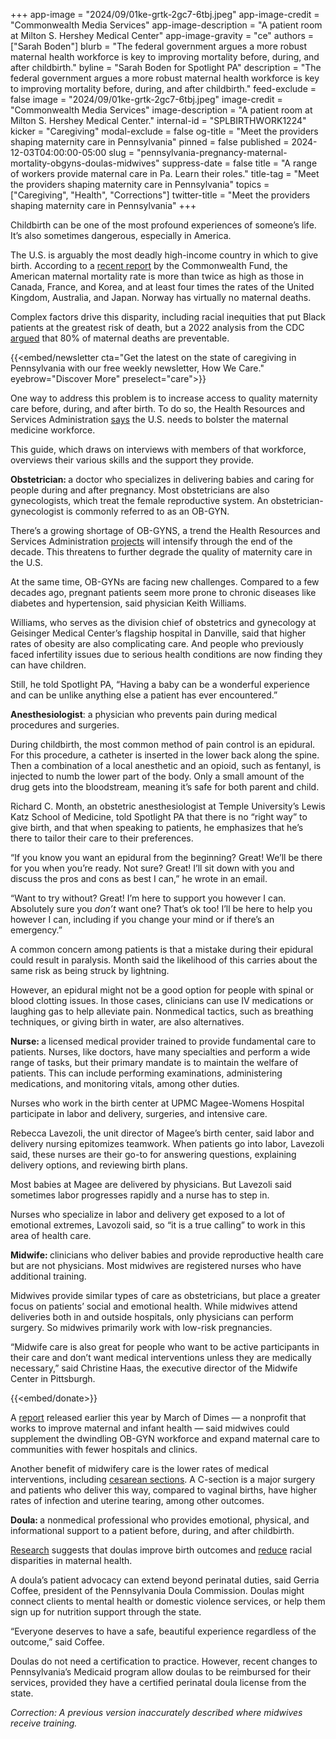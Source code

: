 +++
app-image = "2024/09/01ke-grtk-2gc7-6tbj.jpeg"
app-image-credit = "Commonwealth Media Services"
app-image-description = "A patient room at Milton S. Hershey Medical Center"
app-image-gravity = "ce"
authors = ["Sarah Boden"]
blurb = "The federal government argues a more robust maternal health workforce is key to improving mortality before, during, and after childbirth."
byline = "Sarah Boden for Spotlight PA"
description = "The federal government argues a more robust maternal health workforce is key to improving mortality before, during, and after childbirth."
feed-exclude = false
image = "2024/09/01ke-grtk-2gc7-6tbj.jpeg"
image-credit = "Commonwealth Media Services"
image-description = "A patient room at Milton S. Hershey Medical Center."
internal-id = "SPLBIRTHWORK1224"
kicker = "Caregiving"
modal-exclude = false
og-title = "Meet the providers shaping maternity care in Pennsylvania"
pinned = false
published = 2024-12-03T04:00:00-05:00
slug = "pennsylvania-pregnancy-maternal-mortality-obgyns-doulas-midwives"
suppress-date = false
title = "A range of workers provide maternal care in Pa. Learn their roles."
title-tag = "Meet the providers shaping maternity care in Pennsylvania"
topics = ["Caregiving", "Health", "Corrections"]
twitter-title = "Meet the providers shaping maternity care in Pennsylvania"
+++

Childbirth can be one of the most profound experiences of someone’s life. It’s also sometimes dangerous, especially in America.

The U.S. is arguably the most deadly high-income country in which to give birth. According to a <a href="https://www.commonwealthfund.org/publications/issue-briefs/2024/jun/insights-us-maternal-mortality-crisis-international-comparison">recent report</a> by the Commonwealth Fund, the American maternal mortality rate is more than twice as high as those in Canada, France, and Korea, and at least four times the rates of the United Kingdom, Australia, and Japan. Norway has virtually no maternal deaths.

Complex factors drive this disparity, including racial inequities that put Black patients at the greatest risk of death, but a 2022 analysis from the CDC <a href="https://www.cdc.gov/media/releases/2022/p0919-pregnancy-related-deaths.html#:~:text=More%20than%2080%25%20of%20pregnancy,to%201%20year%20after%20pregnancy.">argued</a> that 80% of maternal deaths are preventable.

{{<embed/newsletter cta="Get the latest on the state of caregiving in Pennsylvania with our free weekly newsletter, How We Care." eyebrow="Discover More" preselect="care">}}

One way to address this problem is to increase access to quality maternity care before, during, and after birth. To do so, the Health Resources and Services Administration <a href="https://www.hrsa.gov/maternal-health">says</a> the U.S. needs to bolster the maternal medicine workforce.

This guide, which draws on interviews with members of that workforce, overviews their various skills and the support they provide.

<strong>Obstetrician: </strong>a doctor who specializes in delivering babies and caring for people during and after pregnancy. Most obstetricians are also gynecologists, which treat the female reproductive system. An obstetrician-gynecologist is commonly referred to as an OB-GYN.

There’s a growing shortage of OB-GYNS, a trend the Health Resources and Services Administration <a href="https://bhw.hrsa.gov/sites/default/files/bureau-health-workforce/data-research/projections-supply-demand-2018-2030.pdf">projects</a> will intensify through the end of the decade. This threatens to further degrade the quality of maternity care in the U.S.

At the same time, OB-GYNs are facing new challenges. Compared to a few decades ago, pregnant patients seem more prone to chronic diseases like diabetes and hypertension, said physician Keith Williams.

Williams, who serves as the division chief of obstetrics and gynecology at Geisinger Medical Center’s flagship hospital in Danville, said that higher rates of obesity are also complicating care. And people who previously faced infertility issues due to serious health conditions are now finding they can have children.

Still, he told Spotlight PA, “Having a baby can be a wonderful experience and can be unlike anything else a patient has ever encountered.”

<strong>Anesthesiologist</strong>: a physician who prevents pain during medical procedures and surgeries.

During childbirth, the most common method of pain control is an epidural. For this procedure, a catheter is inserted in the lower back along the spine. Then a combination of a local anesthetic and an opioid, such as fentanyl, is injected to numb the lower part of the body. Only a small amount of the drug gets into the bloodstream, meaning it’s safe for both parent and child.

Richard C. Month, an obstetric anesthesiologist at Temple University’s Lewis Katz School of Medicine, told Spotlight PA that there is no “right way” to give birth, and that when speaking to patients, he emphasizes that he’s there to tailor their care to their preferences.

“If you know you want an epidural from the beginning? Great! We’ll be there for you when you’re ready. Not sure? Great! I’ll sit down with you and discuss the pros and cons as best I can,” he wrote in an email.

“Want to try without? Great! I’m here to support you however I can. Absolutely sure you <em>don’t </em>want one? That’s ok too! I’ll be here to help you however I can, including if you change your mind or if there’s an emergency.”

A common concern among patients is that a mistake during their epidural could result in paralysis. Month said the likelihood of this carries about the same risk as being struck by lightning.

However, an epidural might not be a good option for people with spinal or blood clotting issues. In those cases, clinicians can use IV medications or laughing gas to help alleviate pain. Nonmedical tactics, such as breathing techniques, or giving birth in water, are also alternatives.

<strong>Nurse: </strong>a licensed medical provider trained to provide fundamental care to patients. Nurses, like doctors, have many specialties and perform a wide range of tasks, but their primary mandate is to maintain the welfare of patients. This can include performing examinations, administering medications, and monitoring vitals, among other duties.

Nurses who work in the birth center at UPMC Magee-Womens Hospital participate in labor and delivery, surgeries, and intensive care.

Rebecca Lavezoli, the unit director of Magee’s birth center, said labor and delivery nursing epitomizes teamwork. When patients go into labor, Lavezoli said, these nurses are their go-to for answering questions, explaining delivery options, and reviewing birth plans.

Most babies at Magee are delivered by physicians. But Lavezoli said sometimes labor progresses rapidly and a nurse has to step in.

Nurses who specialize in labor and delivery get exposed to a lot of emotional extremes, Lavozoli said, so “it is a true calling” to work in this area of health care.

<strong>Midwife: </strong>clinicians who deliver babies and provide reproductive health care but are not physicians. Most midwives are registered nurses who have additional training. <strong></strong>

Midwives provide similar types of care as obstetricians, but place a greater focus on patients’ social and emotional health. While midwives attend deliveries both in and outside hospitals, only physicians can perform surgery. So midwives primarily work with low-risk pregnancies.

“Midwife care is also great for people who want to be active participants in their care and don’t want medical interventions unless they are medically necessary,” said Christine Haas, the executive director of the Midwife Center in Pittsburgh.

{{<embed/donate>}}

A <a href="https://www.marchofdimes.org/sites/default/files/2024-09/2024_MoD_MCD_Report.pdf">report</a> released earlier this year by March of Dimes — a nonprofit that works to improve maternal and infant health — said midwives could supplement the dwindling OB-GYN workforce and expand maternal care to communities with fewer hospitals and clinics.

Another benefit of midwifery care is the lower rates of medical interventions, including <a href="https://www.uchicagomedicine.org/forefront/womens-health-articles/midwives-in-hospital-settings">cesarean sections</a>. A C-section is a major surgery and patients who deliver this way, compared to vaginal births, have higher rates of infection and uterine tearing, among other outcomes.

<strong>Doula: </strong>a nonmedical professional who provides emotional, physical, and informational support to a patient before, during, and after childbirth.

<a href="https://www.thelancet.com/journals/eclinm/article/PIIS2589-5370(22)00261-9/fulltext">Research</a> suggests that doulas improve birth outcomes and <a href="https://pmc.ncbi.nlm.nih.gov/articles/PMC11303420/#:~:text=Overall%2C%20a%20summary%20of%20the,to%20racial%20disparities%20in%20health.">reduce</a> racial disparities in maternal health.

A doula’s patient advocacy can extend beyond perinatal duties, said Gerria Coffee, president of the Pennsylvania Doula Commission. Doulas might connect clients to mental health or domestic violence services, or help them sign up for nutrition support through the state.

“Everyone deserves to have a safe, beautiful experience regardless of the outcome,” said Coffee.

Doulas do not need a certification to practice. However, recent changes to Pennsylvania’s Medicaid program allow doulas to be reimbursed for their services, provided they have a certified perinatal doula license from the state.

<em>Correction: A previous version inaccurately described where midwives receive training.</em>

